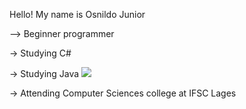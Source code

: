 Hello!  My name is Osnildo Junior

--> Beginner programmer

-> Studying C#
<img width="10px" height="10px" src="https://cdn.jsdelivr.net/gh/devicons/devicon/icons/csharp/csharp-plain.svg" />

-> Studying Java
<img src="https://cdn.jsdelivr.net/gh/devicons/devicon/icons/java/java-original.svg" />

-> Attending Computer Sciences college at IFSC Lages

